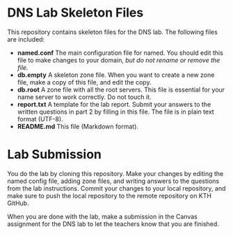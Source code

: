 DNS Lab Skeleton Files
==============

This repository contains skeleton files for the DNS lab. The following
files are included:

* **named.conf** The main configuration file for named. You
  should edit this file to make changes to your domain, _but do not
  rename or remove the file._
* **db.empty** A skeleton zone file. When you want to
   create a new zone file, make a copy of this file, and edit the copy.
* **db.root** A zone file with all the root servers. This file is
essential for your name server to work correctly. Do not touch it.
* **report.txt** A template for the lab report. Submit your answers
 to the written questions in part 2 by filling in this file. The
 file is in plain text format (UTF-8).
* **README.md** This file (Markdown format).

Lab Submission
==========

You do the lab by cloning this repository. Make your changes by editing
the named config file, adding zone files, and writing answers to the
questions from the lab instructions. Commit your changes to
your local repository, and make sure to push the local repository
to the remote repository on KTH GitHub.

When you are done with the lab, make a submission in the Canvas
assignment for the DNS lab to let the teachers know that you are finished.

